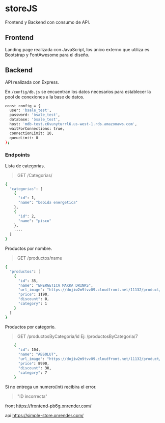 # storeJS
Frontend y Backend con consumo de API.

## Frontend
Landing page realizada con JavaScript, los único externo que utiliza es Bootstrap y FontAwesome para el diseño.

## Backend
API realizada con Express.

En `/config/db.js` se encuentran los datos necesarios para establecer la pool de conexiones a la base de datos.

```bash
const config = {
  user: 'bsale_test',
  password: 'bsale_test',
  database: 'bsale_test',
  host: 'mdb-test.c6vunyturrl6.us-west-1.rds.amazonaws.com',
  waitForConnections: true,
  connectionLimit: 10,
  queueLimit: 0
};
```

### Endpoints

Lista de categorias.
> GET /Categorias/
```bash
{
  "categorias": [
    {
      "id": 1,
      "name": "bebida energetica"
    },
    {
      "id": 2,
      "name": "pisco"
    },
    ....
  ]
}
```
Productos por nombre.
> GET /productos/name
```bash
{
  "productos": [
    {
      "id": 35,
      "name": "ENERGETICA MAKKA DRINKS",
      "url_image": "https://dojiw2m9tvv09.cloudfront.net/11132/product/makka-drinks-250ml0455.jpg",
      "price": 1190,
      "discount": 0,
      "category": 1
    }
  ]
}
```
Productos por categorio.
> GET /productosByCategoria/id
> Ej: /productosByCategoria/7
```bash
    {
      "id": 104,
      "name": "ABSOLUT",
      "url_image": "https://dojiw2m9tvv09.cloudfront.net/11132/product/absolut21381.png",
      "price": 8990,
      "discount": 30,
      "category": 7
    }
```
Si no entrega un numero(int) recibira el error.

>  "ID  incorrecta"

front
https://frontend-pb6g.onrender.com/

api
https://simple-store.onrender.com/
